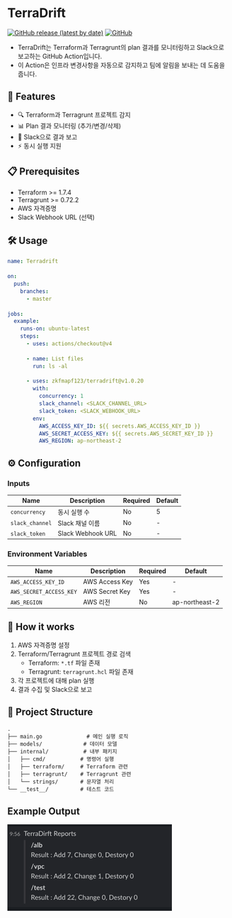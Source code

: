 # TerraDrift

[![GitHub release (latest by date)](https://img.shields.io/github/v/release/zkfmapf123/terradrift)](https://github.com/zkfmapf123/terradrift/tags)
[![GitHub](https://img.shields.io/github/license/zkfmapf123/terradrift)](https://github.com/zkfmapf123/terradrift/blob/master/LICENSE)

- TerraDrift는 Terraform과 Terragrunt의 plan 결과를 모니터링하고 Slack으로 보고하는 GitHub Action입니다. 
- 이 Action은 인프라 변경사항을 자동으로 감지하고 팀에 알림을 보내는 데 도움을 줍니다.

## 🚀 Features

- 🔍 Terraform과 Terragrunt 프로젝트 감지
- 📊 Plan 결과 모니터링 (추가/변경/삭제)
- 📨 Slack으로 결과 보고
- ⚡ 동시 실행 지원

## 📋 Prerequisites

- Terraform >= 1.7.4
- Terragrunt >= 0.72.2
- AWS 자격증명
- Slack Webhook URL (선택)

## 🛠️ Usage

```yaml
name: Terradrift

on:
  push:
    branches:
      - master

jobs:
  example:
    runs-on: ubuntu-latest
    steps:
      - uses: actions/checkout@v4

      - name: List files
        run: ls -al

      - uses: zkfmapf123/terradrift@v1.0.20
        with:   
          concurrency: 1
          slack_channel: <SLACK_CHANNEL_URL>
          slack_token: <SLACK_WEBHOOK_URL>
        env:
          AWS_ACCESS_KEY_ID: ${{ secrets.AWS_ACCESS_KEY_ID }}
          AWS_SECRET_ACCESS_KEY: ${{ secrets.AWS_SECRET_KEY_ID }}
          AWS_REGION: ap-northeast-2
```

## ⚙️ Configuration

### Inputs

| Name | Description | Required | Default |
|------|-------------|----------|---------|
| `concurrency` | 동시 실행 수 | No | 5 |
| `slack_channel` | Slack 채널 이름 | No | - |
| `slack_token` | Slack Webhook URL | No | - |

### Environment Variables

| Name | Description | Required | Default |
|------|-------------|----------|---------|
| `AWS_ACCESS_KEY_ID` | AWS Access Key | Yes | - |
| `AWS_SECRET_ACCESS_KEY` | AWS Secret Key | Yes | - |
| `AWS_REGION` | AWS 리전 | No | ap-northeast-2 |

## 🔄 How it works

1. AWS 자격증명 설정
2. Terraform/Terragrunt 프로젝트 경로 검색
   - Terraform: `*.tf` 파일 존재
   - Terragrunt: `terragrunt.hcl` 파일 존재
3. 각 프로젝트에 대해 plan 실행
4. 결과 수집 및 Slack으로 보고

## 📁 Project Structure

```
.
├── main.go              # 메인 실행 로직
├── models/             # 데이터 모델
├── internal/           # 내부 패키지
│   ├── cmd/           # 명령어 실행
│   ├── terraform/     # Terraform 관련
│   ├── terragrunt/    # Terragrunt 관련
│   └── strings/       # 문자열 처리
└── __test__/          # 테스트 코드
```

## Example Output

![output](./public/screenshot.png)